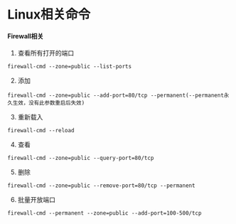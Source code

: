 # Linux相关命令

#### **Firewall**相关

1. 查看所有打开的端口

`firewall-cmd --zone=public --list-ports`

2. 添加

`firewall-cmd --zone=public --add-port=80/tcp --permanent(--permanent永久生效，没有此参数重启后失效)`

3. 重新载入

`firewall-cmd --reload`

4. 查看

`firewall-cmd --zone=public --query-port=80/tcp`

5. 删除

`firewall-cmd --zone=public --remove-port=80/tcp --permanent`

6. 批量开放端口

`firewall-cmd --permanent --zone=public --add-port=100-500/tcp`
